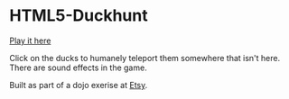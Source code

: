 HTML5-Duckhunt
==============

[Play it here](http://hoorayimhelping.github.io/HTML5-Duckhunt/)

Click on the ducks to humanely teleport them somewhere that isn't here. There are sound effects in the game.

Built as part of a dojo exerise at [Etsy](http://codeascraft.com/).
